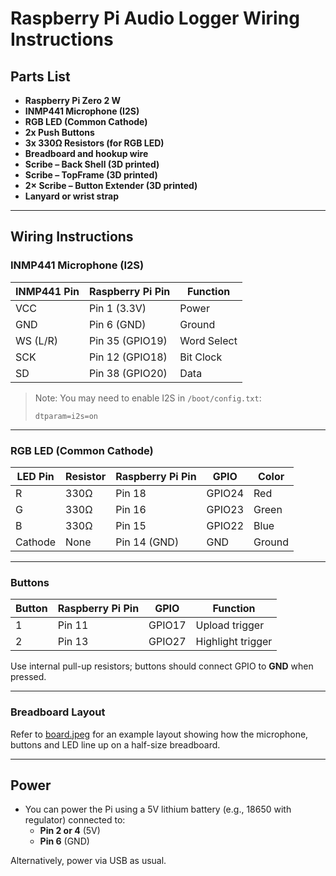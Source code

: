 # Raspberry Pi Audio Logger Wiring Instructions

## Parts List

- **Raspberry Pi Zero 2 W**
- **INMP441 Microphone (I2S)**
- **RGB LED (Common Cathode)**
- **2x Push Buttons**
- **3x 330Ω Resistors (for RGB LED)**
- **Breadboard and hookup wire**
- **Scribe – Back Shell (3D printed)**
- **Scribe – TopFrame (3D printed)**
- **2× Scribe – Button Extender (3D printed)**
- **Lanyard or wrist strap**

---

## Wiring Instructions

### INMP441 Microphone (I2S)

| INMP441 Pin | Raspberry Pi Pin | Function    |
| ----------- | ---------------- | ----------- |
| VCC         | Pin 1 (3.3V)     | Power       |
| GND         | Pin 6 (GND)      | Ground      |
| WS (L/R)    | Pin 35 (GPIO19)  | Word Select |
| SCK         | Pin 12 (GPIO18)  | Bit Clock   |
| SD          | Pin 38 (GPIO20)  | Data        |

> Note: You may need to enable I2S in `/boot/config.txt`:
>
> ```
> dtparam=i2s=on
> ```

---

### RGB LED (Common Cathode)

| LED Pin | Resistor | Raspberry Pi Pin | GPIO   | Color  |
| ------- | -------- | ---------------- | ------ | ------ |
| R       | 330Ω     | Pin 18           | GPIO24 | Red    |
| G       | 330Ω     | Pin 16           | GPIO23 | Green  |
| B       | 330Ω     | Pin 15           | GPIO22 | Blue   |
| Cathode | None     | Pin 14 (GND)     | GND    | Ground |

---

### Buttons

| Button | Raspberry Pi Pin | GPIO   | Function          |
| ------ | ---------------- | ------ | ----------------- |
| 1      | Pin 11           | GPIO17 | Upload trigger    |
| 2      | Pin 13           | GPIO27 | Highlight trigger |

Use internal pull-up resistors; buttons should connect GPIO to **GND** when pressed.

---

### Breadboard Layout

Refer to [board.jpeg](board.jpeg) for an example layout showing how the microphone,
buttons and LED line up on a half-size breadboard.

---

## Power

- You can power the Pi using a 5V lithium battery (e.g., 18650 with regulator) connected to:
  - **Pin 2 or 4** (5V)
  - **Pin 6** (GND)

Alternatively, power via USB as usual.


